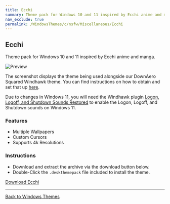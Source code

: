 ```yaml
---
title: Ecchi
summary: Theme pack for Windows 10 and 11 inspired by Ecchi anime and manga
nav_exclude: true
permalink: /WindowsThemes/c/nsfw/Miscellaneous/Ecchi
---
```


## Ecchi
Theme pack for Windows 10 and 11 inspired by Ecchi anime and manga.

![Preview](https://gitlab.com/the-back-room/deskthemepacks/nsfw/ecchi/-/raw/main/Extras/Preview.bmp)

The screenshot displays the theme being used alongside our DownAero Squared Windhawk theme. You can find instructions on how to obtain and set that up [here](/WindowsThemes/c/windhawk/DownAeroSquared).

Due to changes in Windows 11, you will need the Windhawk plugin [Logon, Logoff, and Shutdown Sounds Restored](https://windhawk.net/mods/logon-logoff-shutdown-sounds) to enable the Logon, Logoff, and Shutdown sounds on Windows 11.

### Features

- Multiple Wallpapers
- Custom Cursors
- Supports 4k Resolutions

### Instructions

- Download and extract the archive via the download button below.
- Double-Click the `.deskthemepack` file included to install the theme.

<a href="https://gitlab.com/the-back-room/deskthemepacks/nsfw/ecchi/-/archive/main/ecchi-main.zip" class="btn btn--primary btn--lg" target="_blank" rel="noopener noreferrer">Download Ecchi</a>

---

<a href="/WindowsThemes" class="btn btn--secondary btn--sm">Back to Windows Themes</a>